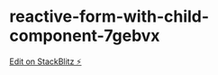 # reactive-form-with-child-component-7gebvx

[Edit on StackBlitz ⚡️](https://stackblitz.com/edit/reactive-form-with-child-component-7gebvx)